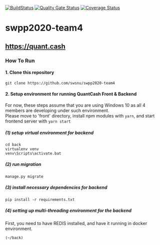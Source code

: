 [![BuildStatus](https://travis-ci.org/swsnu/swpp2020-team4.svg?branch=master)](https://travis-ci.org/swsnu/swpp2020-team4)
[![Quality Gate Status](https://sonarcloud.io/api/project_badges/measure?project=swsnu_swpp2020-team4&metric=alert_status)](https://sonarcloud.io/dashboard?id=swsnu_swpp2020-team4)
[![Coverage Status](https://coveralls.io/repos/github/swsnu/swpp2020-team4/badge.svg)](https://coveralls.io/github/swsnu/swpp2020-team4)

# swpp2020-team4

## https://quant.cash

### How To Run

#### 1. Clone this repository

    git clone https://github.com/swsnu/swpp2020-team4

#### 2. Setup environment for running QuantCash Front & Backend

For now, these steps assume that you are using Windows 10 as all 4 members are developing under such environment.   
Please move to 'front' directory, install npm modules with `yarn`, and start frontend server with `yarn start`

##### (1) setup virtual environment for backend

    cd back
    virtualenv venv
    venv\Scripts\activate.bat

##### (2) run migration

    manage.py migrate

##### (3) install necessary dependencies for backend

    pip install -r requirements.txt

##### (4) setting up multi-threading environment for the backend
First, you need to have REDIS installed, and have it running in docker environment. 


    (~/back) 